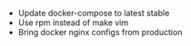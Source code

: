 * Update docker-compose to latest stable
* Use rpm instead of make vim
* Bring docker nginx configs from production
